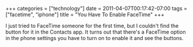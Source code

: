 +++
categories = ["technology"]
date = 2011-04-07T00:17:42-07:00
tags = ["facetime", "iphone"]
title = "You Have To Enable FaceTime"
+++

I just tried to FaceTime someone for the first time, but I couldn't find the button for it in the Contacts app. It turns out that there's a FaceTime option in the phone settings you have to turn on to enable it and see the buttons.

